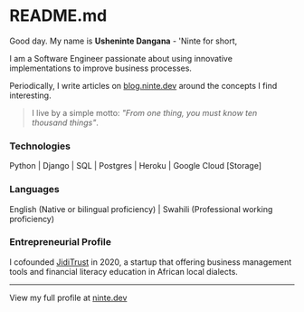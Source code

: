 # README.md

Good day. My name is **Usheninte Dangana** - 'Ninte for short, 

I am a Software Engineer passionate about using innovative implementations to improve business processes.

Periodically, I write articles on [blog.ninte.dev](https://blog.ninte.dev) around the concepts I find interesting.

> I live by a simple motto: _"From one thing, you must know ten thousand things"_. 

### Technologies

Python | Django | SQL | Postgres | Heroku | Google Cloud \[Storage]

### Languages

English (Native or bilingual proficiency) | Swahili (Professional working proficiency)

### Entrepreneurial Profile

I cofounded [JidiTrust](https://github.com/Usheninte/jiditrust-mvp) in 2020, a startup that offering business management tools and financial literacy education in African local dialects.

---

View my full profile at [ninte.dev](https://ninte.dev)

